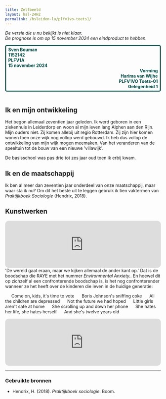 ```yaml
---
title: Zelfbeeld
layout: hsl-24H2
permalink: /hsleiden-lu/plfv1vo-toets1/
---
```

<!--Zelfbeeld-->
*De versie die u nu bekijkt is niet klaar. <br>De prognose is om op 15 november 2024 een eindproduct te hebben.*

<div class="row" style="border: 3px solid #004d47; border-radius: 5px; padding: 3px 7px 5px;">
    <div class="column" style="font-weight: bold; color: #004d47">  
        <t>Sven Bouman<br>1152142<br>PLFV1A<br>15 november 2024</t>
    </div>
    <div class="column" style="text-align: right; font-weight: bold; color: #004d47">
        <t>Vorming<br>Harima van Wijhe<br>PLFV1VO Toets-01<br>Gelegenheid 1</t>
    </div>
</div><br>


<!-- 
TO DO
- Je toont aan dat je zicht hebt hoe je opvoeding, familie, cultuur, levensbeschouwing je gevormd hebben en wat je daarvan terugziet in je leerkrachtgedrag.
- Je kunt uitleggen welke mensen je inspireerden in je jeugd en hoe je dat in jouw leerkrachtgedrag terugziet.
- Je toont aan dat je bewust bent van je directe omgeving, de plek binnen de maatschappij, welke rollen je inneemt en welke positie. Je toont hoe dat doorwerkt in je rol als leerkracht. Je neemt als uitgangspunt een sociologische bron en gebruikt hieruit een tiental vaktermen.
- Je toont aan waarom een kunstwerk (verhaal, muziek, schilderij, ...) je raakt en wat neem je daarvan mee als leerkracht.
- Je toont aan dat je je realiseert dat anderen een beeld van jou hebben, dat je dat creatief kunt bevragen en wat je daarvan herkent in je leerkrachtgedrag.
- Je toont aan dat je theorie van Biesta over subjectwording begrijpt. Aan de hand daarvan geef je eeste versie van jouw visie op onderwijs.

- Correcte bronvermelding
- Correct Nederlands
-->

## Ik en mijn ontwikkeling
Het begon allemaal zeventien jaar geleden. Ik werd geboren in een ziekenhuis in Leiderdorp en woon al mijn leven lang Alphen aan den Rijn. Mijn ouders niet. Zij komen allebij uit regio Rotterdam. Zij zijn hier komen wonen toen onze wijk nog vollop werd gebouwd. Ik heb dus vollop de ontwikkeling van mijn wijk mogen meemaken. Van het veranderen van de speeltuin tot de bouw van een nieuwe 'villawijk'.

De basisschool was pas drie tot zes jaar oud toen ik erbij kwam. 

## Ik en de maatschappij
Ik ben al meer dan zeventien jaar onderdeel van onze maatschappij, maar waar sta ik nu? Om dit het beste uit te leggen gebruik ik tien vaktermen van *Praktijkboek Sociologie* (Hendrix, 2018).

## Kunstwerken

<iframe style="border-radius:12px" src="https://open.spotify.com/embed/track/4sg4TwUriP3gRVNx0XMgXm?utm_source=generator" width="100%" height="152" frameBorder="0" allowfullscreen="" allow="autoplay; clipboard-write; encrypted-media; fullscreen; picture-in-picture" loading="lazy"></iframe>
<t>'De wereld gaat eraan, maar we kijken allemaal de ander kant op.' Dat is de boodschap die RAYE met het nummer <em>Environmental Anxiety.</em>. En hoewel dit op zichzelf al een confronterende boodschap is, is het nog confronterender wanneer ze het heeft over de kinderen die leven in de huidige generatie:</t>

<t style="margin-left: 20px;">Come on, kids, it's time to vote</t>
<t style="margin-left: 20px;">Boris Johnson's sniffing coke</t>
<t style="margin-left: 20px;">All the children are depressed</t>
<t style="margin-left: 20px;">Not the future we had hoped</t>
<t style="margin-left: 20px;">Little girls aren't safe at home</t>
<t style="margin-left: 20px;">She scrolling up and down her phone</t>
<t style="margin-left: 20px;">She hates her life, she hatеs herself</tbr>
<t style="margin-left: 20px;">And she's twеlve years old</t>

<iframe style="border-radius:12px" src="https://open.spotify.com/embed/track/0CbhKPvyiEYG7Cy2g50BP1?utm_source=generator" width="100%" height="152" frameBorder="0" allowfullscreen="" allow="autoplay; clipboard-write; encrypted-media; fullscreen; picture-in-picture" loading="lazy"></iframe>
<t></t>


---
### Gebruikte bronnen
- Hendrix, H. (2018). *Praktijkboek sociologie*. Boom.